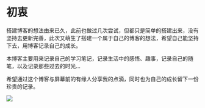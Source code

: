 # 初衷


<!--more-->

搭建博客的想法由来已久，此前也做过几次尝试，但都只是简单的搭建出来，没有坚持去更新完善，此次又萌生了搭建一个属于自己的博客的想法，希望自己能坚持下去，用博客记录自己的成长。

本博客主要用来记录自己的学习笔记，记录生活中的感悟、趣事，记录自己的随笔，以及记录那些过去的时光…

希望通过这个博客与屏幕前的有缘人分享我的点滴，同时也为自己的成长留下一份珍贵的记录。

![](https://fastly.jsdelivr.net/gh/sundegan/blog-images/202304111510981.jpeg)


